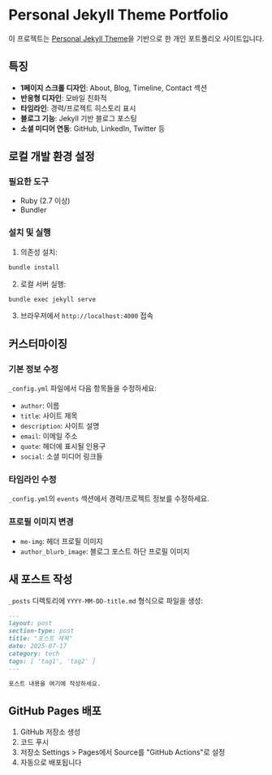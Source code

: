 # Personal Jekyll Theme Portfolio

이 프로젝트는 [Personal Jekyll Theme](https://github.com/le4ker/personal-jekyll-theme)을 기반으로 한 개인 포트폴리오 사이트입니다.

## 특징

- **1페이지 스크롤 디자인**: About, Blog, Timeline, Contact 섹션
- **반응형 디자인**: 모바일 친화적
- **타임라인**: 경력/프로젝트 히스토리 표시
- **블로그 기능**: Jekyll 기반 블로그 포스팅
- **소셜 미디어 연동**: GitHub, LinkedIn, Twitter 등

## 로컬 개발 환경 설정

### 필요한 도구
- Ruby (2.7 이상)
- Bundler

### 설치 및 실행

1. 의존성 설치:
```bash
bundle install
```

2. 로컬 서버 실행:
```bash
bundle exec jekyll serve
```

3. 브라우저에서 `http://localhost:4000` 접속

## 커스터마이징

### 기본 정보 수정
`_config.yml` 파일에서 다음 항목들을 수정하세요:

- `author`: 이름
- `title`: 사이트 제목
- `description`: 사이트 설명
- `email`: 이메일 주소
- `quote`: 헤더에 표시될 인용구
- `social`: 소셜 미디어 링크들

### 타임라인 수정
`_config.yml`의 `events` 섹션에서 경력/프로젝트 정보를 수정하세요.

### 프로필 이미지 변경
- `me-img`: 헤더 프로필 이미지
- `author_blurb_image`: 블로그 포스트 하단 프로필 이미지

## 새 포스트 작성

`_posts` 디렉토리에 `YYYY-MM-DD-title.md` 형식으로 파일을 생성:

```markdown
---
layout: post
section-type: post
title: "포스트 제목"
date: 2025-07-17
category: tech
tags: [ 'tag1', 'tag2' ]
---

포스트 내용을 여기에 작성하세요.
```

## GitHub Pages 배포

1. GitHub 저장소 생성
2. 코드 푸시
3. 저장소 Settings > Pages에서 Source를 "GitHub Actions"로 설정
4. 자동으로 배포됩니다